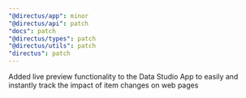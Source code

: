```yaml
---
"@directus/app": minor
"@directus/api": patch
"docs": patch
"@directus/types": patch
"@directus/utils": patch
"directus": patch
---
```


Added live preview functionality to the Data Studio App to easily and instantly track the impact of item changes on web pages
